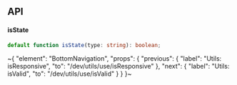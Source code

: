 

## API

#### isState

```ts
default function isState(type: string): boolean;
```


~{
  "element": "BottomNavigation",
  "props": {
    "previous": {
      "label": "Utils: isResponsive",
      "to": "/dev/utils/use/isResponsive"
    },
    "next": {
      "label": "Utils: isValid",
      "to": "/dev/utils/use/isValid"
    }
  }
}~